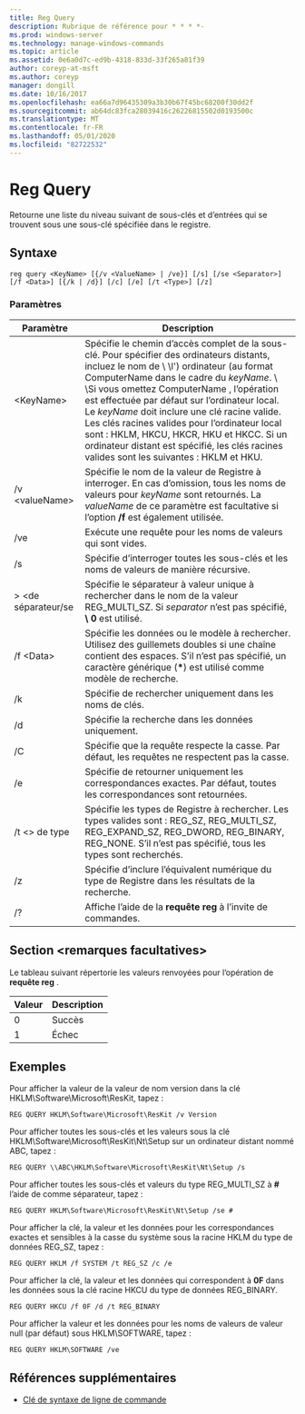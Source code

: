 ```yaml
---
title: Reg Query
description: Rubrique de référence pour * * * *-
ms.prod: windows-server
ms.technology: manage-windows-commands
ms.topic: article
ms.assetid: 0e6a0d7c-ed9b-4318-833d-33f265a81f39
author: coreyp-at-msft
ms.author: coreyp
manager: dongill
ms.date: 10/16/2017
ms.openlocfilehash: ea66a7d96435309a3b30b67f45bc68200f30dd2f
ms.sourcegitcommit: ab64dc83fca28039416c26226815502d0193500c
ms.translationtype: MT
ms.contentlocale: fr-FR
ms.lasthandoff: 05/01/2020
ms.locfileid: "82722532"
---
```

# <a name="reg-query"></a>Reg Query



Retourne une liste du niveau suivant de sous-clés et d’entrées qui se trouvent sous une sous-clé spécifiée dans le registre.



## <a name="syntax"></a>Syntaxe

```
reg query <KeyName> [{/v <ValueName> | /ve}] [/s] [/se <Separator>] [/f <Data>] [{/k | /d}] [/c] [/e] [/t <Type>] [/z]
```

### <a name="parameters"></a>Paramètres

|Paramètre|Description|
|---------|-----------|
|\<KeyName>|Spécifie le chemin d’accès complet de la sous-clé. Pour spécifier des ordinateurs distants, incluez le nom de \\ \\l'\) ordinateur (au format ComputerName dans le cadre du *keyName*. \\ \\Si vous omettez ComputerName \, l’opération est effectuée par défaut sur l’ordinateur local. Le *keyName* doit inclure une clé racine valide. Les clés racines valides pour l’ordinateur local sont : HKLM, HKCU, HKCR, HKU et HKCC. Si un ordinateur distant est spécifié, les clés racines valides sont les suivantes : HKLM et HKU.|
|/v \<valueName>|Spécifie le nom de la valeur de Registre à interroger. En cas d’omission, tous les noms de valeurs pour *keyName* sont retournés. La *valueName* de ce paramètre est facultative si l’option **/f** est également utilisée.|
|/ve|Exécute une requête pour les noms de valeurs qui sont vides.|
|/s|Spécifie d’interroger toutes les sous-clés et les noms de valeurs de manière récursive.|
|> \<de séparateur/se|Spécifie le séparateur à valeur unique à rechercher dans le nom de la valeur REG_MULTI_SZ. Si *separator* n’est pas spécifié, **\ 0** est utilisé.|
|/f \<Data>|Spécifie les données ou le modèle à rechercher. Utilisez des guillemets doubles si une chaîne contient des espaces. S’il n’est pas spécifié, un caractère générique (**&#42;**) est utilisé comme modèle de recherche.|
|/k|Spécifie de rechercher uniquement dans les noms de clés.|
|/d|Spécifie la recherche dans les données uniquement.|
|/C|Spécifie que la requête respecte la casse. Par défaut, les requêtes ne respectent pas la casse.|
|/e|Spécifie de retourner uniquement les correspondances exactes. Par défaut, toutes les correspondances sont retournées.|
|/t \<> de type|Spécifie les types de Registre à rechercher. Les types valides sont : REG_SZ, REG_MULTI_SZ, REG_EXPAND_SZ, REG_DWORD, REG_BINARY, REG_NONE. S’il n’est pas spécifié, tous les types sont recherchés.|
|/z|Spécifie d’inclure l’équivalent numérique du type de Registre dans les résultats de la recherche.|
|/?|Affiche l’aide de la **requête reg** à l’invite de commandes.|

## <a name="remarks-optional-section"></a>Section \<remarques facultatives>

Le tableau suivant répertorie les valeurs renvoyées pour l’opération de **requête reg** .

|Valeur|Description|
|-----|-----------|
|0|Succès|
|1|Échec|

## <a name="examples"></a>Exemples

Pour afficher la valeur de la valeur de nom version dans la clé HKLM\Software\Microsoft\ResKit, tapez :
```
REG QUERY HKLM\Software\Microsoft\ResKit /v Version
```
Pour afficher toutes les sous-clés et les valeurs sous la clé HKLM\Software\Microsoft\ResKit\Nt\Setup sur un ordinateur distant nommé ABC, tapez :
```
REG QUERY \\ABC\HKLM\Software\Microsoft\ResKit\Nt\Setup /s
```
Pour afficher toutes les sous-clés et valeurs du type REG_MULTI_SZ à **#** l’aide de comme séparateur, tapez :
```
REG QUERY HKLM\Software\Microsoft\ResKit\Nt\Setup /se #
```
Pour afficher la clé, la valeur et les données pour les correspondances exactes et sensibles à la casse du système sous la racine HKLM du type de données REG_SZ, tapez :
```
REG QUERY HKLM /f SYSTEM /t REG_SZ /c /e
```
Pour afficher la clé, la valeur et les données qui correspondent à **0F** dans les données sous la clé racine HKCU du type de données REG_BINARY.
```
REG QUERY HKCU /f 0F /d /t REG_BINARY
```
Pour afficher la valeur et les données pour les noms de valeurs de valeur null (par défaut) sous HKLM\SOFTWARE, tapez :
```
REG QUERY HKLM\SOFTWARE /ve
```

## <a name="additional-references"></a>Références supplémentaires

- [Clé de syntaxe de ligne de commande](command-line-syntax-key.md)
